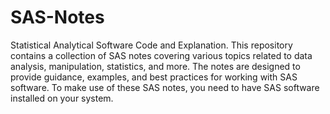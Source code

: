 # SAS-Notes
Statistical Analytical Software Code and Explanation.
This repository contains a collection of SAS notes covering various topics related to data analysis, manipulation, statistics, and more. The notes are designed to provide guidance, examples, and best practices for working with SAS software.
To make use of these SAS notes, you need to have SAS software installed on your system.
